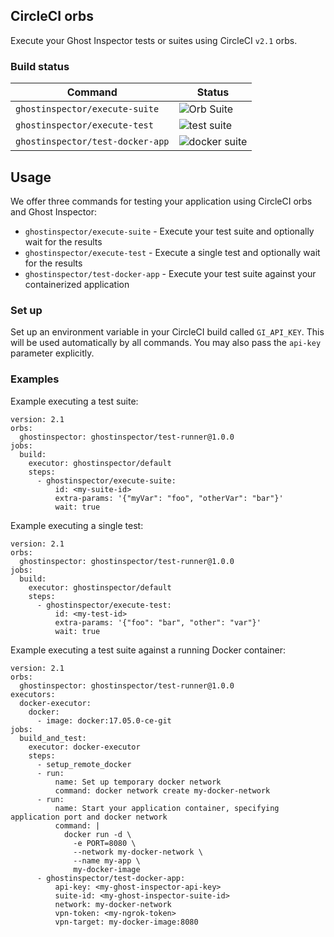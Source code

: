 CircleCI orbs
---

Execute your Ghost Inspector tests or suites using CircleCI `v2.1` orbs.

### Build status
| Command | Status |
| --- | --- |
| `ghostinspector/execute-suite` | ![Orb Suite](https://api.ghostinspector.com/v1/suites/5bdb1f808faf2b12926dcd62/status-badge) |
| `ghostinspector/execute-test` | ![test suite](https://api.ghostinspector.com/v1/tests/5bdb20218faf2b12926dd9c9/status-badge) |
| `ghostinspector/test-docker-app` | ![docker suite](https://api.ghostinspector.com/v1/suites/5bdb3d05d69d3646d07b4af1/status-badge) |


## Usage

We offer three commands for testing your application using CircleCI orbs and Ghost Inspector:

 * `ghostinspector/execute-suite` - Execute your test suite and optionally wait for the results
 * `ghostinspector/execute-test` - Execute a single test and optionally wait for the results
 * `ghostinspector/test-docker-app` - Execute your test suite against your containerized application 

### Set up
Set up an environment variable in your CircleCI build called `GI_API_KEY`. This will be used
automatically by all commands. You may also pass the `api-key` parameter explicitly.

### Examples
Example executing a test suite:
```
version: 2.1
orbs:
  ghostinspector: ghostinspector/test-runner@1.0.0
jobs:
  build:
    executor: ghostinspector/default
    steps:
      - ghostinspector/execute-suite:
          id: <my-suite-id>
          extra-params: '{"myVar": "foo", "otherVar": "bar"}'
          wait: true
```
Example executing a single test:
```
version: 2.1
orbs:
  ghostinspector: ghostinspector/test-runner@1.0.0
jobs:
  build:
    executor: ghostinspector/default
    steps:
      - ghostinspector/execute-test:
          id: <my-test-id>
          extra-params: '{"foo": "bar", "other": "var"}'
          wait: true
```

Example executing a test suite against a running Docker container:
```
version: 2.1
orbs:
  ghostinspector: ghostinspector/test-runner@1.0.0
executors:
  docker-executor:
    docker:
      - image: docker:17.05.0-ce-git
jobs:
  build_and_test:
    executor: docker-executor
    steps:
      - setup_remote_docker
      - run:
          name: Set up temporary docker network
          command: docker network create my-docker-network
      - run:
          name: Start your application container, specifying application port and docker network
          command: |
            docker run -d \
              -e PORT=8080 \
              --network my-docker-network \
              --name my-app \
              my-docker-image
      - ghostinspector/test-docker-app:
          api-key: <my-ghost-inspector-api-key>
          suite-id: <my-ghost-inspector-suite-id>
          network: my-docker-network
          vpn-token: <my-ngrok-token>
          vpn-target: my-docker-image:8080
```
